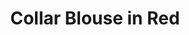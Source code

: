 ---
title: Collar Blouse in Red
price: 5,000

description: Made of soft and natural nude cotton fabric, which feels really nice on your skin. Loose silhouette gives comfort and freedom of movement. The collar has a button closure on the back. And, here is your part of design – a transparent chest pocket, which you fill with whatever you want. 

composition: 90% cotton, 5% polyester, 5% viscose
sizes: Available in two sizes (S, M)
---